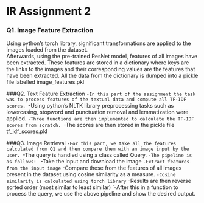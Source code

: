 # IR Assignment 2


### Q1. Image Feature Extraction
Using python’s torch library, significant transformations are applied to the images loaded from the dataset.  
Afterwards, using the pre-trained ResNet model, features of all images have been extracted.
These features are stored in a dictionary where keys are the links to the images and their corresponding values are the features that have been extracted.
All the data from the dictionary is dumped into a pickle file labelled image_features.pkl


###Q2. Text Feature Extraction
`-In this part of the assignment the task was to process features of the textual data and compute all TF-IDF scores.
`-Using python’s NLTK library preprocessing tasks such as lowercasing, stopword and punctuation removal and lemmatization were applied.
`-Three functions are then implemented to calculate the TF-IDF scores from scratch.
`-The scores are then stored in the pickle file tf_idf_scores.pkl

###Q3. Image Retrieval
`-For this part, we take all the features calculated from Q1 and then compare them with an image input by the user.
`-The query is handled using a class called Query.
`-The pipeline is as follows:
` -Take the input and download the image
` -Extract features from the input image
` -Compare these from the features of all images present in the dataset using cosine similarity as a measure. 
` -Cosine similarity is calculated using torch library
` -Results are then reverse sorted order (most similar to least similar)
`-After this in a function to process the query, we use the above pipeline and show the desired output.

